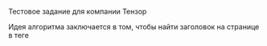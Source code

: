 Тестовое задание для компании Тензор

Идея алгоритма заключается в том, чтобы найти заголовок на странице в теге <title>, а затем найти текст из заголовка на странице в заголовочном теге,
и далее находить текст в текстовом теге <p>, извлекая из них ссылки.

Алгоритм реализован на языке Python без использования сторонних библиотек.

Примеры парсинга можно найти в папке examples.

Что можно улучшить и изменить: необходимо сделать нормальное нахождение окончания статьи, можно поработать с тегами bold, string и т. п.
